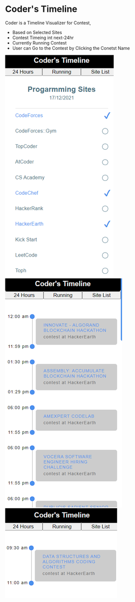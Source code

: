# Coder's Timeline

Coder is a Timeline Visualizer for Contest,

- Based on Selected Sites
- Contest Timeing int next-24hr
- Currently Running Contest
- User can Go to the Contest by Clicking the Conetst Name

![ScreenShot 2](https://github.com/Luci04/Coding-Calender/blob/master/ScreenShots/2.png?raw=true)
![ScreenShot 3](https://github.com/Luci04/Coding-Calender/blob/master/ScreenShots/3.png?raw=true)
![ScreenShot 1](https://github.com/Luci04/Coding-Calender/blob/master/ScreenShots/1.png?raw=true)
